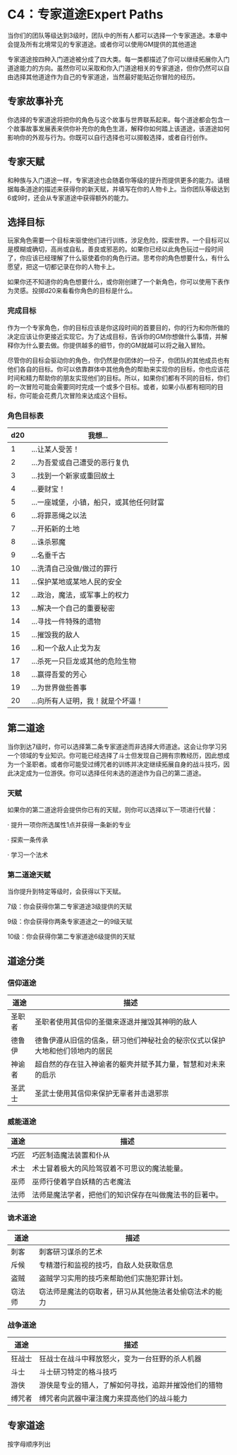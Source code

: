 # **C4：专家道途**Expert Paths

当你们的团队等级达到3级时，团队中的所有人都可以选择一个专家道途。本章中会提及所有北境常见的专家道途。或者你可以使用GM提供的其他道途

专家道途按四种入门道途被分成了四大类。每一类都描述了你可以继续拓展你入门道途能力的方向。虽然你可以采取和你入门道途相关的专家道途，但你仍然可以自由选择其他道途作为自己的专家道途，当然最好能贴近你冒险的经历。

## 专家故事补充

你选择的专家道途将把你的角色与这个故事与世界联系起来。每个道途都会包含一个故事故事发展表来供你补充你的角色生涯，解释你如何踏上该道途，该道途如何影响你的外观与行为。你既可以自行选择也可以掷骰选择，或者自行创作。

## 专家天赋

和种族与入门道途一样，专家道途也会随着你等级的提升而提供更多的能力。请根据每条道途的描述来获得你的新天赋，并填写在你的人物卡上。当你团队等级达到6或9时，还会从专家道途中获得额外的能力。

## 选择目标

玩家角色需要一个目标来驱使他们进行训练，涉足危险，探索世界。一个目标可以是模糊或确切，高尚或自私，善良或邪恶的。如果你已经以此角色玩过一段时间了，你应该已经理解了什么驱使着你的角色行进。思考你的角色想要什么，有什么愿望，把这一切都记录在你的人物卡上。

如果你还不知道你的角色想要什么，或你刚创建了一个新角色，你可以使用下表作为灵感。投掷d20来看看你角色的目标是什么。

### 完成目标

作为一个专家角色，你的目标应该是你这段时间的首要目的，你的行为和你所做的决定应该让你更接近实现它。为了达成目标，告诉你的GM你想做什么事情，并解释你为什么要去做。你提供越多的细节，你的GM就越可以将之融入冒险。

尽管你的目标会驱动你的角色，你仍然是你团体的一份子，你团队的其他成员也有他们各自的目标。你可以依靠群体中其他角色的帮助来实现你的目标，你也应该花时间和精力帮助你的朋友实现他们的目标。所以，如果你们都有不同的目标，你们的一次冒险可能会需要同时完成一个或多个目标。或者，如果小队都有相同的目标，你可能会花费几次冒险来达成这个目标。

### 角色目标表

<table>
<thead>
<tr class="header">
<th>d20</th>
<th>我想...</th>
</tr>
</thead>
<tbody>
<tr class="odd">
<td>1</td>
<td>...让某人受苦！</td>
</tr>
<tr class="even">
<td>2</td>
<td>...为吾爱或自己遭受的恶行复仇</td>
</tr>
<tr class="odd">
<td>3</td>
<td>...找到一个新家或重回故土</td>
</tr>
<tr class="even">
<td>4</td>
<td>...要财宝！</td>
</tr>
<tr class="odd">
<td>5</td>
<td>...一座城堡，小镇，船只，或其他任何财富</td>
</tr>
<tr class="even">
<td>6</td>
<td>...将罪恶绳之以法</td>
</tr>
<tr class="odd">
<td>7</td>
<td>...开拓新的土地</td>
</tr>
<tr class="even">
<td>8</td>
<td>...诛杀邪魔</td>
</tr>
<tr class="odd">
<td>9</td>
<td>...名垂千古</td>
</tr>
<tr class="even">
<td>10</td>
<td>...洗清自己没做/做过的罪行</td>
</tr>
<tr class="odd">
<td>11</td>
<td>...保护某地或某地人民的安全</td>
</tr>
<tr class="even">
<td>12</td>
<td>...政治，魔法，或军事上的权力</td>
</tr>
<tr class="odd">
<td>13</td>
<td>...解决一个自己的重要秘密</td>
</tr>
<tr class="even">
<td>14</td>
<td>...寻找一件特殊的遗物</td>
</tr>
<tr class="odd">
<td>15</td>
<td>...摧毁我的敌人</td>
</tr>
<tr class="even">
<td>16</td>
<td>...和一个敌人止戈为友</td>
</tr>
<tr class="odd">
<td>17</td>
<td>...杀死一只巨龙或其他的危险生物</td>
</tr>
<tr class="even">
<td>18</td>
<td>...赢得吾爱的芳心</td>
</tr>
<tr class="odd">
<td>19</td>
<td>...为世界做些善事</td>
</tr>
<tr class="even">
<td>20</td>
<td>...向所有人证明，我！就是个坏逼！</td>
</tr>
</tbody>
</table>

## 第二道途

当你到达7级时，你可以选择第二条专家道途而非选择大师道途。这会让你学习另一个领域的专业知识。你可能已经选择了斗士但发现自己拥有宗教经历，因此想成为一个圣职者。或者你可能受过缚咒者的训练并决定继续拓展自身的战斗技巧，因此决定成为一位游侠。你可以选择任何未选的道途作为自己的第二道途。

### 天赋

如果你的第二道途将会提供你已有的天赋，则你可以选择以下一项进行代替：

· 提升一项你所选属性1点并获得一条新的专业

· 探索一条传承

· 学习一个法术

### 第二道途天赋

当你提升到特定等级时，会获得以下天赋。

7级：你会获得你第二专家道途3级提供的天赋

9级：你会获得你两条专家道途之一的9级天赋

10级：你会获得你第二专家道途6级提供的天赋

## 道途分类

### 信仰道途

<table>
<thead>
<tr class="header">
<th>道途</th>
<th>描述</th>
</tr>
</thead>
<tbody>
<tr class="odd">
<td>圣职者</td>
<td>圣职者使用其信仰的圣徽来逐退并摧毁其神明的敌人</td>
</tr>
<tr class="even">
<td>德鲁伊</td>
<td>德鲁伊遵从旧信的信条，研习他们神秘社会的秘宗仪式以保护大地和他们领地内的居民</td>
</tr>
<tr class="odd">
<td>神谕者</td>
<td>超自然的存在驻入神谕者的躯壳并赋予其力量，智慧和对未来的启示</td>
</tr>
<tr class="even">
<td>圣武士</td>
<td>圣武士使用其信仰来保护无辜者并击退邪祟</td>
</tr>
</tbody>
</table>

### 威能道途

<table>
<thead>
<tr class="header">
<th>道途</th>
<th>描述</th>
</tr>
</thead>
<tbody>
<tr class="odd">
<td>巧匠</td>
<td>巧匠制造魔法装置和仆从</td>
</tr>
<tr class="even">
<td>术士</td>
<td>术士冒着极大的风险驾驭着不可思议的魔法能量。</td>
</tr>
<tr class="odd">
<td>巫师</td>
<td>巫师行使着学自妖精的古老魔法</td>
</tr>
<tr class="even">
<td>法师</td>
<td>法师是魔法学者，把他们的知识保存在叫做魔法书的巨著中。</td>
</tr>
</tbody>
</table>

### 诡术道途

<table>
<thead>
<tr class="header">
<th>道途</th>
<th>描述</th>
</tr>
</thead>
<tbody>
<tr class="odd">
<td>刺客</td>
<td>刺客研习谋杀的艺术</td>
</tr>
<tr class="even">
<td>斥候</td>
<td>专精潜行和监视的技巧，自敌人处获取信息</td>
</tr>
<tr class="odd">
<td>盗贼</td>
<td>盗贼学习实用的技巧来帮助他们实施犯罪计划。</td>
</tr>
<tr class="even">
<td>窃法师</td>
<td>窃法师是魔法的窃取者，研习从其他施法者处偷窃法术的能力</td>
</tr>
</tbody>
</table>

### 战争道途

<table>
<thead>
<tr class="header">
<th>道途</th>
<th>描述</th>
</tr>
</thead>
<tbody>
<tr class="odd">
<td>狂战士</td>
<td>狂战士在战斗中释放怒火，变为一台狂野的杀人机器</td>
</tr>
<tr class="even">
<td>斗士</td>
<td>斗士研习特定的格斗技巧</td>
</tr>
<tr class="odd">
<td>游侠</td>
<td>游侠是专业的猎人，了解如何寻找，追踪并摧毁他们的猎物</td>
</tr>
<tr class="even">
<td>缚咒者</td>
<td>缚咒者向武器中灌注魔力来提高他们的战斗能力</td>
</tr>
</tbody>
</table>

## 专家道途

按字母顺序列出
